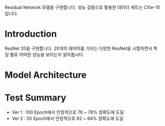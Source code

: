 Residual Network 모델을 구현합니다. 성능 검증으로 활용한 데이터 세트는 Cifar-10 입니다.  
  
# Introduction   
ResNet 20을 구현합니다. 20개의 레이어를 가지는 다양한 ResNet을 시험하면서 특징 별로 어떠한 성능을 보이는지 알아봅시다.  
  
# Model Architecture  
  
  
# Test Summary  
- Ver 1 : 100 Epoch에서 안정적으로 76 ~ 78% 정확도에 도달  
- Ver 2 : 50 Epoch에서 안정적으로 82 ~ 84% 정확도에 도달  
